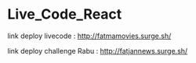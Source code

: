 # Live_Code_React

link deploy livecode : http://fatmamovies.surge.sh/

link deploy challenge Rabu : http://fatjannews.surge.sh/
